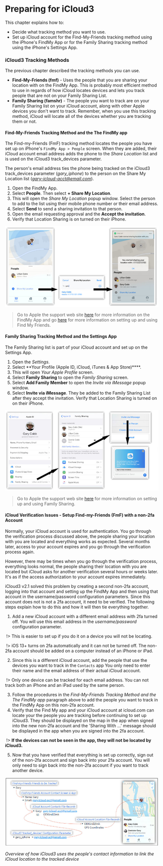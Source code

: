 # Preparing for iCloud3

This chapter explains how to:

- Decide what tracking method you want to use.
- Set up iCloud account for the Find-My-Friends tracking method using the iPhone's FindMy App or for the Family Sharing tracking method using the iPhone's Settings App.

### iCloud3 Tracking Methods

The previous chapter described the tracking methods you can use.

- **Find-My-Friends (fmf)** - Uses the people that you are sharing your location with on the FindMy App. This is probably most efficient method to use in regards of how iCloud locates devices and lets you  track people that are not on your Family Sharing List.
- **Family Sharing (famshr)** - The people you want to track are on your Family Sharing list on your iCloud account, along with other Apple devices you don't want to track. Remember, when you use this tracking method, iCloud will locate all of the devices whether you are tracking them or not.

#### Find-My-Friends Tracking Method and the The FindMy app

The Find-my-Friends (FmF) tracking method locates the people you have set up on iPhone's ```FindMy App > People``` screen. When they are added, their iCloud account email address adds the phone to the *Share Location* list and is used on the iCloud3 track_devices parameter. 

The person's email address ties the phone being tracked on the iCloud3 track_devices parameter (*gary_iphone*)  to the person on the Share My Location list (*gary-icloud-acct@email.com*).

1. Open the FindMy App.
2. Select **People**. Then select **+ Share My Location**.
3. This will open the *Share My Location* popup window. Select the person to add to the list using their mobile phone number or their email address.
4. Select **Send** to send a sharing invitation to that person. 
5. Open the email requesting approval and the **Accept the invitation**. 
6. Verify that Location Sharing is on turned on their iPhone.

![findmy screen](../images/findmy_screen.jpg)

> Go to Apple the support web site [here](https://support.apple.com/en-us/HT210400) for more information on the FindMy App and go [here](https://support.apple.com/en-us/HT201493) for more information on setting up and using Find My Friends.

#### Family Sharing Tracking Method and the Settings App

The Family Sharing list is part of your iCloud account and set up on the Settings App.

1. Open the *Settings*.
2. Select  **Your Profile (Apple ID, iCloud, iTunes & App Store)****. 
3. This will open *Your Apple Profile* screen. 
4. Select **Family Sharing** to open the *Family Sharing* screen.
5. Select **Add Family Member** to open the *Invite via iMessage* popup window.
6. Select **Invite via iMessage**. They be added to the Family Sharing List after they accept the invitation. Verify that Location Sharing is turned on on their iPhone.

![family sharing screen](../images/famshr_screen.jpg)

> Go to Apple the support web site [here](https://support.apple.com/en-us/HT201088) for more information on setting up  and using Family Sharing.

#### iCloud Verification Issues - Setup Find-my-Friends (FmF) with a non-2fa Account

Normally, your iCloud account is used for authentication. You go through the verification process discussed above, the people sharing your location with you are located and everything works as expected. Several months later, access to your account expires and you go through the verification process again.

However, there may be times when you go through the verification process, everything looks normal, the people sharing their location with you are located but iCloud asks for another verification several hours or weeks later. It's as if the access authorization to your account expires immediately. 

iCloud3 v2.1 solved this problem by creating a second non-2fa account, logging into that account and setting up the FindMy App and then using that account in the username/password configuration parameters. Since this account does not is not a 2fa account, it need to be verified. The following steps explain how to do this and how it will then tie everything together.

1. Add a new iCloud account with a different email address with 2fa turned off. You will use this email address in the *username/password* configuration parameter.

​        !> This is easier to set up if you do it on a device you will not be locating. 

​        !> iOS 13+ turns on 2fa automatically and it can not be turned off. The non-2fa account should be added on a computer instead of an iPhone or iPad.

2. Since this is a different iCloud account, add the people that use the devices you want to track in the `Contacts` app You only need to enter their name and the email address of their actual iCloud account. 

​        !> Only one device can be tracked for each email address. You can not track both an iPhone and an iPad used by the same person.

3. Follow the procedures in the *Find-My-Friends Tracking Method and the The FindMy app* paragraph above to add the people you want to track in the FindMy App on this non-2fa account.
4. Verify that the Find My app and your iCloud account at icloud.com can locate your the people you are tracking before continuing to set up iCloud3. They should be displayed on the map in the app when signed into the new non-2fa account and the 'Sharing With ...'  message should be displayed in the app when you are signed into the 2fa account. 

​        !> **If the devices can not be seen in the app, they will not be located by iCloud3.**

5. Now that you have verified that everything is set up correctly, sign out of the non-2fa account and sign back into your 2fa account. You will only need to sign back into the non-2fa account if you want to track another device.




![setup_fmf_icloud3](../images/setup_fmf_icloud3.jpg)

*Overview of how iCloud3 uses the people's contact information to link the iCloud location to the tracked device*

